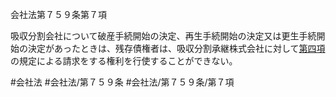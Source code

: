 会社法第７５９条第７項

吸収分割会社について破産手続開始の決定、再生手続開始の決定又は更生手続開始の決定があったときは、残存債権者は、吸収分割承継株式会社に対して[第四項](会社法＿＿＿＿第７５９条第４項)の規定による請求をする権利を行使することができない。

#会社法
#会社法/第７５９条
#会社法/第７５９条/第７項
